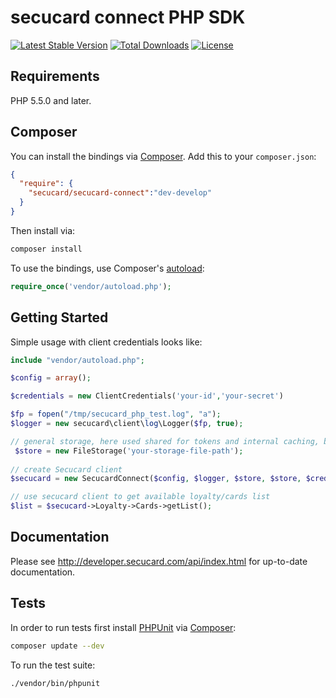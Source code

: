 # secucard connect PHP SDK

[![Latest Stable Version](https://poser.pugx.org/secucard/secucard-connect/v/stable)](https://packagist.org/packages/secucard/secucard-connect)
[![Total Downloads](https://poser.pugx.org/secucard/secucard-connect/downloads)](https://packagist.org/packages/secucard/secucard-connect)
[![License](https://poser.pugx.org/secucard/secucard-connect/license)](https://packagist.org/packages/secucard/secucard-connect)

## Requirements

PHP 5.5.0 and later.

## Composer

You can install the bindings via [Composer](http://getcomposer.org/). Add this to your `composer.json`:

```json
{
  "require": {
    "secucard/secucard-connect":"dev-develop"
  }
}
```

Then install via:

```bash
composer install
```

To use the bindings, use Composer's [autoload](https://getcomposer.org/doc/00-intro.md#autoloading):

```php
require_once('vendor/autoload.php');
```

## Getting Started

Simple usage with client credentials looks like:

```php
include "vendor/autoload.php";

$config = array();

$credentials = new ClientCredentials('your-id','your-secret')

$fp = fopen("/tmp/secucard_php_test.log", "a");
$logger = new secucard\client\log\Logger($fp, true);

// general storage, here used shared for tokens and internal caching, but recommendation is to split up in two 
 $store = new FileStorage('your-storage-file-path');
 
// create Secucard client
$secucard = new SecucardConnect($config, $logger, $store, $store, $credentials);

// use secucard client to get available loyalty/cards list
$list = $secucard->Loyalty->Cards->getList();
```

## Documentation

Please see http://developer.secucard.com/api/index.html for up-to-date documentation.

## Tests

In order to run tests first install [PHPUnit](http://packagist.org/packages/phpunit/phpunit) via [Composer](http://getcomposer.org/):

```bash
composer update --dev
```

To run the test suite:

```bash
./vendor/bin/phpunit
```
